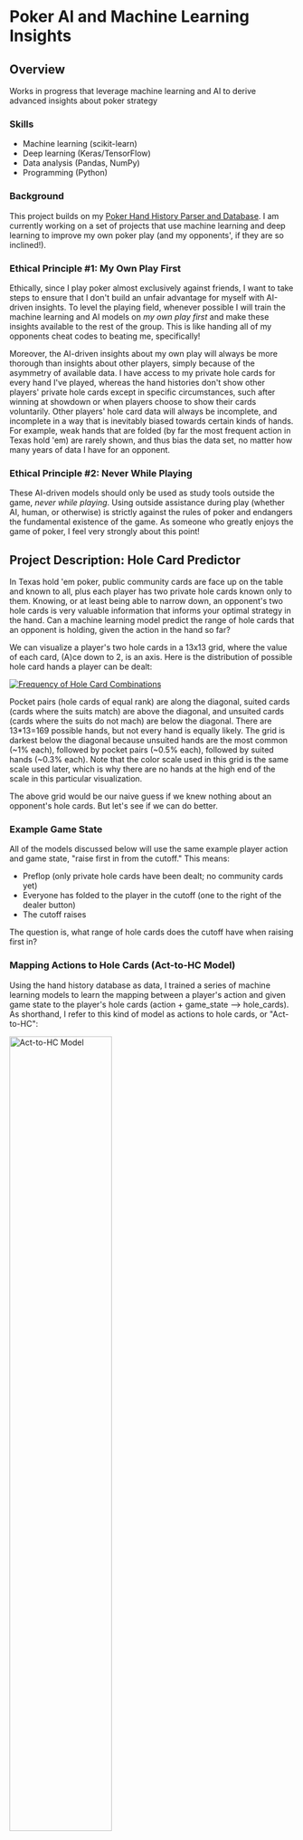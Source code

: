 # Poker AI and Machine Learning Insights

## Overview

Works in progress that leverage machine learning and AI to derive advanced insights about poker strategy

### Skills
- Machine learning (scikit-learn)
- Deep learning (Keras/TensorFlow)
- Data analysis (Pandas, NumPy)
- Programming (Python)

### Background

This project builds on my [Poker Hand History Parser and Database](parser). I am currently working on a set of projects that use machine learning and deep learning to improve my own poker play (and my opponents', if they are so inclined!). 

### Ethical Principle #1: My Own Play First

Ethically, since I play poker almost exclusively against friends, I want to take steps to ensure that I don't build an unfair advantage for myself with AI-driven insights. To level the playing field, whenever possible I will train the machine learning and AI models on *my own play first* and make these insights available to the rest of the group. This is like handing all of my opponents cheat codes to beating me, specifically!

Moreover, the AI-driven insights about my own play will always be more thorough than insights about other players, simply because of the asymmetry of available data. I have access to my private hole cards for every hand I've played, whereas the hand histories don't show other players' private hole cards except in specific circumstances, such after winning at showdown or when players choose to show their cards voluntarily. Other players' hole card data will always be incomplete, and incomplete in a way that is inevitably biased towards certain kinds of hands. For example, weak hands that are folded (by far the most frequent action in Texas hold 'em) are rarely shown, and thus bias the data set, no matter how many years of data I have for an opponent.

### Ethical Principle #2: Never While Playing

These AI-driven models should only be used as study tools outside the game, *never while playing*. Using outside assistance during play (whether AI, human, or otherwise) is strictly against the rules of poker and endangers the fundamental existence of the game. As someone who greatly enjoys the game of poker, I feel very strongly about this point!

## Project Description: Hole Card Predictor

In Texas hold 'em poker, public community cards are face up on the table and known to all, plus each player has two private hole cards known only to them. Knowing, or at least being able to narrow down, an opponent's two hole cards is very valuable information that informs your optimal strategy in the hand. Can a machine learning model predict the range of hole cards that an opponent is holding, given the action in the hand so far?

We can visualize a player's two hole cards in a 13x13 grid, where the value of each card, (A)ce down to 2, is an axis. Here is the distribution of possible hole card hands a player can be dealt:

[![Frequency of Hole Card Combinations](images/ml/Frequency_of_Hole_Card_Combinations.png)](images/ml/Frequency_of_Hole_Card_Combinations.png)

Pocket pairs (hole cards of equal rank) are along the diagonal, suited cards (cards where the suits match) are above the diagonal, and unsuited cards (cards where the suits do not mach) are below the diagonal. There are 13\*13=169 possible hands, but not every hand is equally likely. The grid is darkest below the diagonal because unsuited hands are the most common (~1% each), followed by pocket pairs (~0.5% each), followed by suited hands (~0.3% each). Note that the color scale used in this grid is the same scale used later, which is why there are no hands at the high end of the scale in this particular visualization.

The above grid would be our naive guess if we knew nothing about an opponent's hole cards. But let's see if we can do better.

### Example Game State

All of the models discussed below will use the same example player action and game state, "raise first in from the cutoff." This means:

- Preflop (only private hole cards have been dealt; no community cards yet)
- Everyone has folded to the player in the cutoff (one to the right of the dealer button)
- The cutoff raises

The question is, what range of hole cards does the cutoff have when raising first in?

### Mapping Actions to Hole Cards (Act-to-HC Model)

Using the hand history database as data, I trained a series of machine learning models to learn the mapping between a player's action and given game state to the player's hole cards (action + game_state --> hole_cards). As shorthand, I refer to this kind of model as actions to hole cards, or "Act-to-HC":

<a href="images/ml/act-to-hc_model.png"><img src="images/ml/act-to-hc_model.png" alt="Act-to-HC Model" width="60%"></a>

Once trained, an Act-to-HC model can then be used to directly predict a player's range of hole cards given an observed player action and game state:

[![Act-to-HC Workflow](images/ml/act-to-hc_workflow.png)](images/ml/act-to-hc_workflow.png)

Consistent with ethical principle #1 (my own play first), here is the output of the random forest Act-to-HC model that predicts my range of hole cards when raising first in from the cutoff:

[![Absolute Hole Card Frequency for Act-to-HC Model](images/ml/Absolute_Hole_Card_Frequency_for_Act-to-HC_Model.png)](images/ml/Absolute_Hole_Card_Frequency_for_Act-to-HC_Model.png)

The Act-to-HC model is a success! These predicted frequencies very closely match the actual empirical frequencies from my own hand histories (we'll return to this point in a minute).

This range of hands is much more specific than a naive guess. Hands with an ace, especially an ace paired with another large card, are very often raised. Low, disconnected, and/or unsuited hands are very rarely raised. The grid is darkest below the diagonal because unsuited hands are more frequent than pocket pairs and suited hands.

Did you notice the seemingly anomalous 72s and 72o standing out from the rest? 72 is known for being the worst hand in poker, so some players in my poker group -- me included! -- sometimes try to win with it as a matter of entertainment/pride. And the random forest model picked up on that!

The Act-to-HC model is a success... but not very useful. 

A closer look at the grid reveals some discontinuities in the predictions, such as KK being notably less frequent than the adjacent AA and QQ. There is no reason for this; I will always raise AA, KK, and QQ first in from the cutoff, and as these pocket pairs are equally likely to be dealt, a robust model should predict these hands with equal probability. This is actually not an issue with the model, but the data. The empirically observed frequencies look just like this, which means that I was just dealt KK less often in this game state due to random variance. Even after roughly 200,000 of my hands played across multiple years, there is not enough data to smooth out these variations.

And that is the death knell for the Act-to-HC model for any data other than my own.

As mentioned before, I know all my own private hole cards, whereas other players' private hole cards are infrequently shown. If 200,000 known hands aren't enough to smooth out variance, the model is doomed when tasked with predicting players who have one, two, or even three orders of magnitude fewer known hands (and whose known hands are inevitably biased).

Using a model to predict hole cards requires thinking about the problem in a different way.

### Mapping Hole Cards to Actions (HC-to-Act Model)

Instead of training a model to directly predict a player's hole cards, what if we instead trained a model to play like a particular player? I trained a series of models to learn the mappings between a player's hole cards and given game state to the player's action (hole_cards + game_state --> action). As shorthand, I refer to this kind of model as hole cards to actions, or "HC-to-Act":

<a href="images/ml/hc-to-act_model.png"><img src="images/ml/hc-to-act_model.png" alt="HC-to-Act Model" width="60%"></a>

What we really want to know, though, is a player's hole cards, which the HC-to-Act model takes as input, not provides as output. Here's where this gets interesting. If we provide the HC-to-Act model with all possible hole card hands and a given game state, it will output the player's actions for every hole card hand they could be holding in that game state:

[![Act-to-HC Workflow, Part 1](images/ml/hc-to-act_workflow1.png)](images/ml/hc-to-act_workflow1.png)

What we have now is a player's complete strategy for that game state! When presented with an observed player action, we can ask how consistent that action is with the model's predicted action for each possible hole card hand. That gives us the player's predicted hole cards, which was our goal all along:

<a href="images/ml/hc-to-act_workflow2.png"><img src="images/ml/hc-to-act_workflow2.png" alt="HC-to-Act Workflow, Part 2" width="60%"></a>

We've essentially "reverse engineered" a HC-to-Act model to predict the player's hole cards for an observed action and game state. Because I like hyphens, I call this complete workflow the HC-to-Act-to-HC model. Here is the output of the random forest HC-to-Act-to-HC model that predicts my range of hole cards when raising first in from the cutoff:

[![Absolute Hole Card Frequency for HC-to-Act-to-HC Model](images/ml/Absolute_Hole_Card_Frequency_for_HC-to-Act-to-HC_Model.png)](Absolute_Hole_Card_Frequency_for_HC-to-Act-to-HC_Model.png)

Notice how much smoother this probability distribution is than the earlier Act-to-HC model (here's a link to view them [side by side](images/ml/absolute_comparison)). For example, KK is no longer notably different than the adjacent AA and QQ. The HC-to-Act-to-HC model provides a more robust prediction that is much less sensitive to the random variance of hole cards being dealt more or less often in particular game states.

To see why this is the case, here is a different visualization that is closer to what the HC-to-Act-to-HC model outputs natively. Instead of an absolute probability distribution that sums to one across all hole card hands, the following grid shows how often *each hole card hand* takes the observed action in the given game state. This is the output from the same random forest HC-to-Act-to-HC model that predicts my range of hole cards when raising first in from the cutoff, but on a different scale. Red cells are close to 100%, which means that hand very often takes the observed action, whereas blue cells are close to 0%, which means that hand very rarely takes the observed action:

[![Relative Hole Card Frequency for HC-to-Act Model](images/ml/Relative_Hole_Card_Frequency_for_HC-to-Act_Model.png)](Relative_Hole_Card_Frequency_for_HC-to-Act_Model.png)

The blue-red "relative" visualization shows that I nearly always raise AA, KK, QQ, etc., first in from the cutoff. This is the core of why the HC-to-Act-to-HC model is so much more robust. After a reasonable minimum number of hands, it doesn't matter if I've been dealt KK five times or five thousand times first in from the cutoff; if I always raise KK in that game state, the model will correctly assign the same absolute probability as other pocket pairs that I always raise.

From a human readability standpoint, I think this blue-red relative visualization is more informative than the orange absolute visualization from earlier. The blue-red relative visualization shows a player's strategy, and knowing an opponent's strategy is helpful for making human decisions while playing, whereas the orange absolute visualization shows probabilities that may be mathematically useful, but are less strategically useful in-game.

#### Bayes' Theorem Sneaks In

Now I've got your attention!

## What's Next?

To be continued...